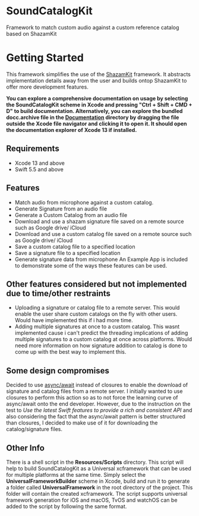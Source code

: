 # SoundCatalogKit
Framework to match custom audio against a custom reference catalog based on ShazamKit

# Getting Started
This framework simplifies the use of the <a href="https://developer.apple.com/documentation/shazamkit">ShazamKit</a> framework. It abstracts implementation details away from the user and builds ontop ShazamKit 
to offer more development features.

<strong>You can explore a comprehensive documentation on usage by selecting the SoundCatalogKit scheme in Xcode and pressing "Ctrl + Shift + CMD + D" to build documentation. Alternatively,
you can explore the bundled docc.archive file in the <a href="">Documentation</a> directory by dragging the file outside the Xcode file navigator and clicking it to open it. It should open the documentation explorer of Xcode 13 if installed.</strong>

## Requirements
- Xcode 13 and above
- Swift 5.5 and above

## Features

- Match audio from microphone against a custom catalog.
- Generate Signature from an audio file
- Generate a Custom Catalog from an audio file
- Download and use a shazam signature file saved on a remote source such as Google drive/ iCloud
- Download and use a custom catalog file saved on a remote source such as Google drive/ iCloud
- Save a custom catalog file to a specified location
- Save a signature file to a specified location
- Generate signature data from microphone
An Example App is included to demonstrate some of the ways these features can be used.

## Other features considered but not implemented due to time/other restraints
- Uploading a signature or catalog file to a remote server. This would enable the user share custom catalogs on the fly with other users. Would have implemented this
if i had more time.
- Adding multiple signatures at once to a custom catalog. This wasnt implemented cause i can't predict the threading implications of adding multiple signatures
to a custom catalog at once across platforms. Would need more information on how signature addition to catalog is done to come up with the best way to implement this.

## Some design compromises
Decided to use <a href = "https://docs.swift.org/swift-book/LanguageGuide/Concurrency.html">async/await</a> instead of closures to enable the download of signature and catalog files from a remote server. I initially wanted to use closures 
to perform this action so as to not force the learning curve of async/await onto the end developer. However, due to the instruction on the test to 
*Use the latest Swift features to provide a rich and consistent API* and also considering the fact that the async/await pattern is better structured than closures,
I decided to make use of it for downloading the catalog/signature files.

## Other Info
There is a shell script in the <strong>Resources/Scripts</strong> directory. This script will help to build SoundCatalogKit as a Universal xcframework that can be used for multiple
platforms at the same time. Simply select the <strong>UniversalFrameworkBuilder</strong> scheme in Xcode, build and run it to generate a folder called <strong>UniversalFramework</strong> in the root directory of the project. This folder will contain the created xcframework. The script supports universal framework generation for iOS and macOS, TvOS and watchOS can be added to the script by following the same format.
